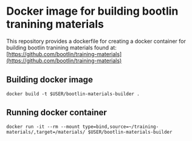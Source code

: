 # Docker image for building bootlin tranining materials

This repository provides a dockerfile for creating a docker container for building bootlin tranining materials found at: [https://github.com/bootlin/training-materials](https://github.com/bootlin/training-materials)

## Building docker image

`docker build -t $USER/bootlin-materials-builder .`

## Running docker container

`docker run -it --rm --mount type=bind,source=~/training-materials/,target=/materials/ $USER/bootlin-materials-builder`

